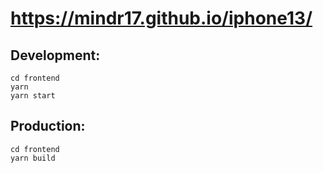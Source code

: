 # https://mindr17.github.io/iphone13/

## Development:
```
cd frontend
yarn
yarn start
```

## Production:
```
cd frontend
yarn build
```

